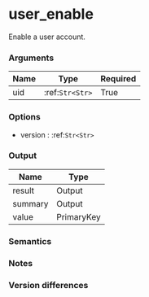 [//]: # (THE CONTENT BELOW IS GENERATED. DO NOT EDIT.)
# user_enable
Enable a user account.

### Arguments
|Name|Type|Required
|-|-|-
|uid|:ref:`Str<Str>`|True

### Options
* version : :ref:`Str<Str>`

### Output
|Name|Type
|-|-
|result|Output
|summary|Output
|value|PrimaryKey

[//]: # (ADD YOUR NOTES BELOW. THESE WILL BE PICKED EVERY TIME THE DOCS ARE REGENERATED. //end)
### Semantics

### Notes

### Version differences